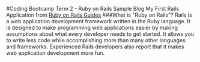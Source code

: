 #Coding Bootcamp Term 2 - Ruby on Rails Sample Blog
My First Rails Application from [Ruby on Rails Guides](http://guides.rubyonrails.org/getting_started.html)
###What is "Ruby on Rails"?
Rails is a web application development framework written in the Ruby language. It is designed to make programming web applications easier by making assumptions about what every developer needs to get started. It allows you to write less code while accomplishing more than many other languages and frameworks. Experienced Rails developers also report that it makes web application development more fun.
